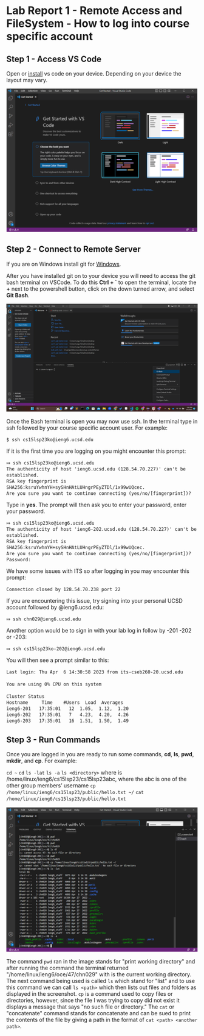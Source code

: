# Lab Report 1 - Remote Access and FileSystem - How to log into course specific account

## Step 1 - Access VS Code
Open or [install](https://code.visualstudio.com/download) vs code on your device. Depending on your device the layout may vary.

![Screenshot](vscodeOpen.png)

## Step 2 - Connect to Remote Server

If you are on Windows install git for [Windows](https://gitforwindows.org/).

After you have installed git on to your device you will need to access the git bash terminal on VSCode. To do this **Ctrl + `** to open the terminal, locate the **+** next to the powershell button, click on the down turned arrow, and select **Git Bash**.

![Screenshot](vscodeBash.png)

Once the Bash terminal is open you may now use ssh. In the terminal type in ssh followed by your course specific account user. For example:

```
$ ssh cs15lsp23ko@ieng6.ucsd.edu
```
If it is the first time you are logging on you might encounter this prompt:
```
⤇ ssh cs15lsp23ko@ieng6.ucsd.edu
The authenticity of host 'ieng6.ucsd.edu (128.54.70.227)' can't be established.
RSA key fingerprint is SHA256:ksruYwhnYH+sySHnHAtLUHngrPEyZTDl/1x99wUQcec.
Are you sure you want to continue connecting (yes/no/[fingerprint])? 
```
Type in **yes**. The prompt will then ask you to enter your password, enter your password.
```
⤇ ssh cs15lsp23ko@ieng6.ucsd.edu
The authenticity of host 'ieng6-202.ucsd.edu (128.54.70.227)' can't be established.
RSA key fingerprint is SHA256:ksruYwhnYH+sySHnHAtLUHngrPEyZTDl/1x99wUQcec.
Are you sure you want to continue connecting (yes/no/[fingerprint])? 
Password: 
```
We have some issues with ITS so after logging in you may encounter this prompt:
```
Connection closed by 128.54.70.238 port 22
```
If you are encountering this issue, try signing into your personal UCSD account followed by @ieng6.ucsd.edu:
```
⤇ ssh chn029@ieng6.ucsd.edu
```
Another option would be to sign in with your lab log in follow by -201 -202 or -203:
```
⤇ ssh cs15lsp23ko-202@ieng6.ucsd.edu
```
You will then see a prompt similar to this:
```
Last login: Thu Apr  6 14:30:58 2023 from its-cseb260-20.ucsd.edu

You are using 0% CPU on this system

Cluster Status 
Hostname     Time    #Users  Load  Averages  
ieng6-201   17:35:01   12  1.05,  1.12,  1.20
ieng6-202   17:35:01   7   4.23,  4.20,  4.26
ieng6-203   17:35:01   16  1.51,  1.50,  1.49
```
## Step 3 - Run Commands
Once you are logged in you are ready to run some commands, **cd**, **ls**, **pwd**, **mkdir**, and **cp**. For example:

`cd ~`
`cd`
`ls -lat`
`ls -a`
`ls <directory>` where <directory> is /home/linux/ieng6/cs15lsp23/cs15lsp23abc, where the abc is one of the other group members’ username
`cp /home/linux/ieng6/cs15lsp23/public/hello.txt ~/`
`cat /home/linux/ieng6/cs15lsp23/public/hello.txt`

![Screenshot](vscodeCommands.png)

The command `pwd` ran in the image stands for "print working directory" and after running the command the terminal returned "/home/linux/ieng6/oce/47/chn029" with is the current working directory. The next command being used is called `ls` which stand for "list" and to use this command we can call `ls <path>` which then lists out files and folders as displayed in the screenshot. `cp` is a command used to copy files or directories, however, since the file I was trying to copy did not exist it displays a message that says "no such file or directory." The `cat` or "concatenate" command stands for concatenate and can be sued to print the contents of the file by giving a path in the format of `cat <path> <another path>`.
